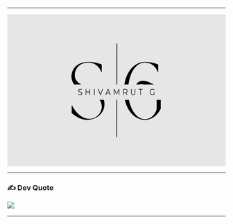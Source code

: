 ***
<p align="center">
<img src="1.png" alt="Business Card" width="600" height="350" style="display: block; margin: 0 auto;">
</p>

***




### ✍️ Dev Quote 
![](https://quotes-github-readme.vercel.app/api?type=vetical&theme=gruvbox)

---

